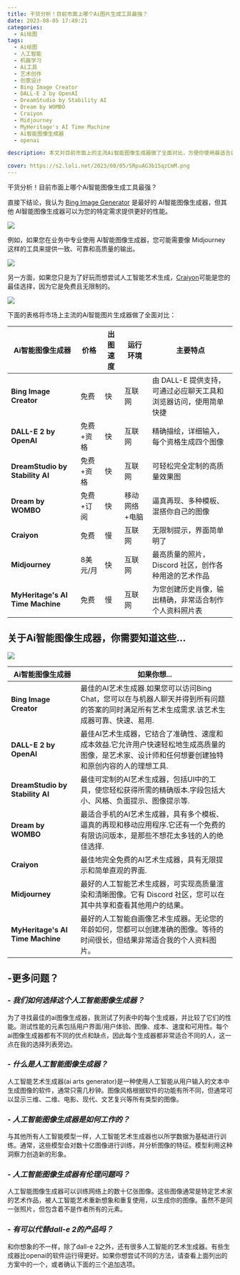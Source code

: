```yaml
---
title: 干货分析！目前市面上哪个Ai图片生成工具最强？
date: 2023-08-05 17:49:21
categories:
  - Ai绘图
tags:
  - Ai绘图
  - 人工智能
  - 机器学习
  - Ai工具
  - 艺术创作
  - 创意设计
  - Bing Image Creator
  - DALL-E 2 by OpenAI
  - DreamStudio by Stability AI
  - Dream by WOMBO
  - Craiyon
  - Midjourney
  - MyHeritage's AI Time Machine
  - Ai智能图像生成器
  - openai

description: 本文对目前市面上的主流Ai智能图像生成器做了全面对比，方便你使用最适合自己的工具，提高你的创作效率。

cover: https://s2.loli.net/2023/08/05/SRpuAG3b15qzCmM.png
---
```


干货分析！目前市面上哪个Ai智能图像生成工具最强？

直接下结论，我认为 [Bing Image Generator](https://www.bing.com/create) 是最好的 AI智能图像生成器，但其他 AI智能图像生成器可以为您的特定需求提供更好的性能。

![](https://s2.loli.net/2023/08/05/ibUNxEcuMTK9YkP.png)

例如，如果您在业务中专业使用 AI智能图像生成器，您可能需要像 Midjourney 这样的工具来提供一致、可靠和高质量的输出。

![](https://s2.loli.net/2023/08/05/MxquWAOFcKe3tJN.png)

另一方面，如果您只是为了好玩而想尝试人工智能艺术生成，[Craiyon](https://www.craiyon.com/)可能是您的最佳选择，因为它是免费且无限制的。

![](https://s2.loli.net/2023/08/05/SRpuAG3b15qzCmM.png)

下面的表格将市场上主流的Ai智能图片生成器做了全面对比：

| Ai智能图像生成器       | 价格 |         出图速度 |  运行环境  |   主要特点|   
| --------- | -- | ----------- |-------|------- | 
| **Bing Image Creator** |  免费 | 快| 互联网| 由 DALL-E 提供支持，可通过必应聊天工具和浏览器访问，使用简单快捷  |   |
| **DALL-E 2 by OpenAI**   | 免费+资格|快 | 互联网| 精确描绘，详细输入，每个资格生成四个图像 |    
| **DreamStudio by Stability AI** | 免费+资格| 快 |互联网| 可轻松完全定制的高质量效果图  |    
| **Dream by WOMBO** |  免费+订阅  |快| 移动网络+电脑 | 逼真再现、多种模板、混搭你自己的图像  |    
| **Craiyon** |  免费  | 慢 | 互联网| 无限制提示，界面简单明了 |    
| **Midjourney** |  8美元/月  | 快 |互联网| 最高质量的照片，Discord 社区，创作各种用途的艺术作品 |    
| **MyHeritage's AI Time Machine** | 免费 | 慢 |互联网| 为您创建历史肖像，输出精确，非常适合制作个人资料照片表  | 

## 关于Ai智能图像生成器，你需要知道这些...

![](https://s2.loli.net/2023/08/05/nwkmDWMVEgGhvi5.png)

| Ai智能图像生成器       | 如果你想... |
| --------- | -- |
| **Bing Image Creator** | 最佳的AI艺术生成器.如果您可以访问Bing Chat，您可以在与机器人聊天并得到所有问题的答案的同时满足所有艺术生成需求.该艺术生成器可靠、快速、易用. |
| **DALL-E 2 by OpenAI** | 最佳AI艺术生成器，它结合了准确性、速度和成本效益.它允许用户快速轻松地生成高质量的图像，是艺术家、设计师和任何想要创建独特和原创内容的人的理想工具.  |
| **DreamStudio by Stability AI** | 最佳可定制的AI艺术生成器，包括UI中的工具，使您轻松获得所需的精确版本.字段包括大小、风格、负面提示、图像提示等.  |
| **Dream by WOMBO** | 最适合手机的AI艺术生成器，具有多个模板、逼真的再现和移动应用程序.它还有一个免费的有限访问版本，是那些不想花太多钱的人的绝佳选择.  |
| **Craiyon** | 最佳地完全免费的AI艺术生成器，具有无限提示和简单直观的界面.  |
| **Midjourney**  | 最好的人工智能艺术生成器，可实现高质量渲染和清晰图像。它有 Discord 社区，您可以在其中共享和查看其他用户的结果。 |
| **MyHeritage's AI Time Machine** | 最好的人工智能自画像艺术生成器。无论您的年龄如何，您都可以创建准确的图像。等待的时间很长，但结果非常适合我的个人资料图片。 |

## **-更多问题？**

### - *我们如何选择这个人工智能图像生成器？*

为了寻找最佳的ai图像生成器，我测试了列表中的每个生成器，并比较了它们的性能。测试性能的元素包括用户界面/用户体验、图像、成本、速度和可用性。每个ai图像生成器都有不同的优点和缺点，因此每个生成器都非常适合不同的人，这一点在我的选择列表旁边。

### - *什么是人工智能图像生成器？*

人工智能艺术生成器(ai arts generator)是一种使用人工智能从用户输入的文本中生成图像的软件，通常只需几秒钟。图像风格根据软件的功能有所不同，但通常可以显示三维、二维、电影、现代、文艺复兴等所有类型的图像。

### - *人工智能图像生成器是如何工作的？*

与其他所有人工智能模型一样，人工智能艺术生成器也以所学数据为基础进行训练。通常，这些模型会对数十亿图像进行训练，并分析图像的特征。模型利用这种洞察力创造新的形象。

### - *人工智能图像生成器有伦理问题吗？*

人工智能图像生成器可以训练网络上的数十亿张图像。这些图像通常是特定艺术家的艺术作品，被人工智能艺术重新想象和重复使用，以生成你的图像。虽然不是同一张照片，但包含着不是作者所有的元素。

### - *有可以代替dall-e 2的产品吗？*

和你想象的不一样，除了dall-e 2之外，还有很多人工智能的艺术生成器。有些生成器比openai的软件运行得更好。如果你想尝试不同的方法，请查看上面列出的方案中的一个，或者确认下面的三个追加选项。



